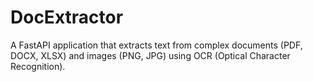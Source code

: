 # DocExtractor
A FastAPI application that extracts text from complex documents (PDF, DOCX, XLSX) and images (PNG, JPG) using OCR (Optical Character Recognition).
